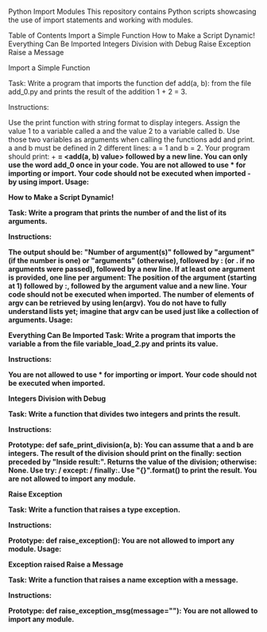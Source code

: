 Python Import Modules
This repository contains Python scripts showcasing the use of import statements and working with modules.

Table of Contents
Import a Simple Function
How to Make a Script Dynamic!
Everything Can Be Imported
Integers Division with Debug
Raise Exception
Raise a Message


Import a Simple Function

Task:
Write a program that imports the function def add(a, b): from the file add_0.py and prints the result of the addition 1 + 2 = 3.

Instructions:

Use the print function with string format to display integers.
Assign the value 1 to a variable called a and the value 2 to a variable called b.
Use those two variables as arguments when calling the functions add and print.
a and b must be defined in 2 different lines: a = 1 and b = 2.
Your program should print: <a value> + <b value> = <add(a, b) value> followed by a new line.
You can only use the word add_0 once in your code.
You are not allowed to use * for importing or __import__.
Your code should not be executed when imported - by using __import__.
Usage:



How to Make a Script Dynamic!

Task:
Write a program that prints the number of and the list of its arguments.

Instructions:

The output should be:
"Number of argument(s)" followed by "argument" (if the number is one) or "arguments" (otherwise), followed by : (or . if no arguments were passed), followed by a new line.
If at least one argument is provided, one line per argument:
The position of the argument (starting at 1) followed by :, followed by the argument value and a new line.
Your code should not be executed when imported.
The number of elements of argv can be retrieved by using len(argv).
You do not have to fully understand lists yet; imagine that argv can be used just like a collection of arguments.
Usage:



Everything Can Be Imported
Task:
Write a program that imports the variable a from the file variable_load_2.py and prints its value.

Instructions:

You are not allowed to use * for importing or __import__.
Your code should not be executed when imported.



Integers Division with Debug

Task:
Write a function that divides two integers and prints the result.

Instructions:

Prototype: def safe_print_division(a, b):
You can assume that a and b are integers.
The result of the division should print on the finally: section preceded by "Inside result:".
Returns the value of the division; otherwise: None.
Use try: / except: / finally:.
Use "{}".format() to print the result.
You are not allowed to import any module.


Raise Exception

Task:
Write a function that raises a type exception.

Instructions:

Prototype: def raise_exception():
You are not allowed to import any module.
Usage:


Exception raised
Raise a Message

Task:
Write a function that raises a name exception with a message.

Instructions:

Prototype: def raise_exception_msg(message=""):
You are not allowed to import any module.